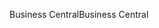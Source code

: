 <span data-ttu-id="ee658-101">Business Central</span><span class="sxs-lookup"><span data-stu-id="ee658-101">Business Central</span></span>
